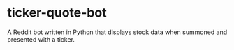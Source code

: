 # ticker-quote-bot
A Reddit bot written in Python that displays stock data when summoned and presented with a ticker.

